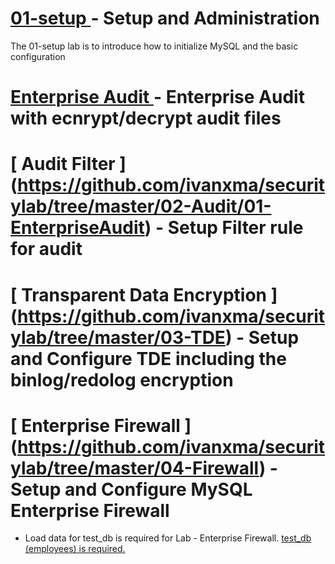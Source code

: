 # [ 01-setup ](https://github.com/ivanxma/securitylab/tree/master/01-setup)  - Setup and Administration
The 01-setup lab is to introduce how to initialize MySQL and the basic configuration 

# [ Enterprise Audit ](https://github.com/ivanxma/securitylab/tree/master/02-Audit/01-EnterpriseAudit) - Enterprise Audit with ecnrypt/decrypt audit files


# [ Audit Filter ] (https://github.com/ivanxma/securitylab/tree/master/02-Audit/01-EnterpriseAudit) - Setup Filter rule for audit

# [ Transparent Data Encryption ] (https://github.com/ivanxma/securitylab/tree/master/03-TDE) - Setup and Configure TDE including the binlog/redolog encryption

# [ Enterprise Firewall ] (https://github.com/ivanxma/securitylab/tree/master/04-Firewall) - Setup and Configure MySQL Enterprise Firewall
* Load data for test_db is required for Lab - Enterprise Firewall.   [ test_db (employees) is required. ](https://github.com/ivanxma/securitylab/blob/master/load_testdb.sh)


